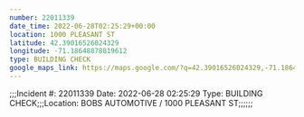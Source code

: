 ```yaml
---
number: 22011339
date_time: 2022-06-28T02:25:29+00:00
location: 1000 PLEASANT ST
latitude: 42.39016526024329
longitude: -71.18648878819612
type: BUILDING CHECK
google_maps_link: https://maps.google.com/?q=42.39016526024329,-71.18648878819612
---
```


;;;Incident #: 22011339  Date: 2022-06-28 02:25:29  Type: BUILDING CHECK;;;Location: BOBS AUTOMOTIVE / 1000 PLEASANT ST;;;;;;
